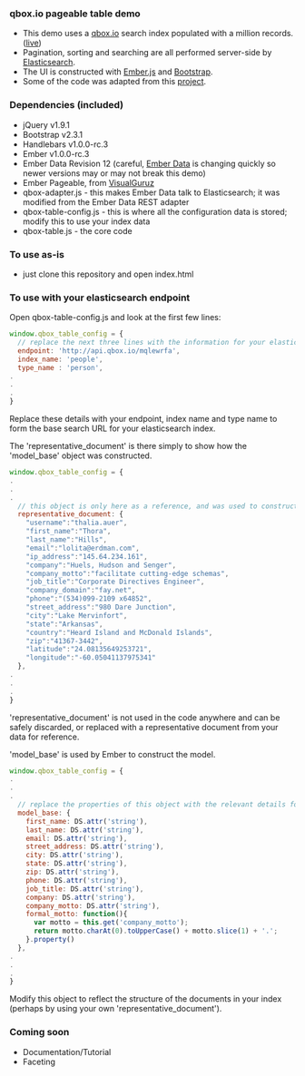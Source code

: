### qbox.io pageable table demo

- This demo uses a [qbox.io](http://qbox.io) search index populated with a million records. ([live](http://qbox.io/demos/table))
- Pagination, sorting and searching are all performed server-side by [Elasticsearch](http://www.elasticsearch.org).
- The UI is constructed with [Ember.js](http://emberjs.com) and [Bootstrap](http://twitter.github.io/bootstrap).
- Some of the code was adapted from this [project](https://github.com/VisualGuruz/emberjs-pageable).

### Dependencies (included)

- jQuery v1.9.1
- Bootstrap v2.3.1
- Handlebars v1.0.0-rc.3
- Ember v1.0.0-rc.3
- Ember Data Revision 12 (careful, [Ember Data](https://github.com/emberjs/data) is changing quickly so newer versions may or may not break this demo)
- Ember Pageable, from [VisualGuruz](https://github.com/VisualGuruz/emberjs-pageable)
- qbox-adapter.js - this makes Ember Data talk to Elasticsearch; it was modified from the Ember Data REST adapter
- qbox-table-config.js - this is where all the configuration data is stored; modify this to use your index data
- qbox-table.js - the core code


### To use as-is
- just clone this repository and open index.html

### To use with your elasticsearch endpoint
Open qbox-table-config.js and look at the first few lines: 

```javascript
window.qbox_table_config = {
  // replace the next three lines with the information for your elasticsearch endpoint:
  endpoint: 'http://api.qbox.io/mqlewrfa',
  index_name: 'people',
  type_name : 'person',
.
.
.
}
```
Replace these details with your endpoint, index name and type name to form the base search URL for your elasticsearch index.

The 'representative_document' is there simply to show how the 'model_base' object was constructed. 

```javascript
window.qbox_table_config = {
.
.
.
  // this object is only here as a reference, and was used to construct the model_base below
  representative_document: {
    "username":"thalia.auer", 
    "first_name":"Thora", 
    "last_name":"Hills", 
    "email":"lolita@erdman.com", 
    "ip_address":"145.64.234.161", 
    "company":"Huels, Hudson and Senger", 
    "company_motto":"facilitate cutting-edge schemas", 
    "job_title":"Corporate Directives Engineer", 
    "company_domain":"fay.net", 
    "phone":"(534)099-2109 x64852", 
    "street_address":"980 Dare Junction", 
    "city":"Lake Mervinfort", 
    "state":"Arkansas", 
    "country":"Heard Island and McDonald Islands", 
    "zip":"41367-3442", 
    "latitude":"24.08135649253721", 
    "longitude":"-60.05041137975341"
  },
.
.
.
}
```

'representative_document' is not used in the code anywhere and can be safely discarded, or replaced with a representative document from your data for reference.

'model_base' is used by Ember to construct the model. 

```javascript
window.qbox_table_config = {
.
.
.
  // replace the properties of this object with the relevant details for your index
  model_base: {
    first_name: DS.attr('string'),
    last_name: DS.attr('string'),
    email: DS.attr('string'),
    street_address: DS.attr('string'),
    city: DS.attr('string'),
    state: DS.attr('string'),
    zip: DS.attr('string'),
    phone: DS.attr('string'),
    job_title: DS.attr('string'),
    company: DS.attr('string'),
    company_motto: DS.attr('string'),
    formal_motto: function(){
      var motto = this.get('company_motto');
      return motto.charAt(0).toUpperCase() + motto.slice(1) + '.';
    }.property()
  },
.
.
.
}
```
Modify this object to reflect the structure of the documents in your index (perhaps by using your own 'representative_document').


### Coming soon

- Documentation/Tutorial
- Faceting